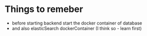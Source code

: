 # Things to remeber

- before starting backend start the docker container of database
- and also elasticSearch dockerContainer (I think so - learn first)

